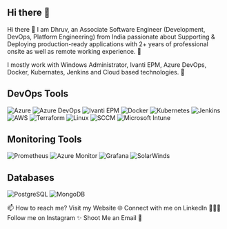 ## Hi there 👋

Hi there 👋
I am Dhruv, an Associate Software Engineer (Development, DevOps, Platform Engineering) from India passionate about Supporting & Deploying production-ready applications with 2+ years of professional onsite as well as remote working experience. 🎯

I mostly work with Windows Administrator, Ivanti EPM, Azure DevOps, Docker, Kubernates, Jenkins and Cloud based technologies. 🚀

## DevOps Tools
![Azure](https://img.shields.io/badge/Microsoft%20Azure-%230072C6.svg?style=for-the-badge&logo=microsoftazure&logoColor=white)
![Azure DevOps](https://img.shields.io/badge/Azure%20DevOps-%230072C6.svg?style=for-the-badge&logo=azuredevops&logoColor=white)
![Ivanti EPM](https://img.shields.io/badge/Ivanti%20EPM-%23000000.svg?style=for-the-badge&logo=ivanti&logoColor=white)
![Docker](https://img.shields.io/badge/Docker-%230db7ed.svg?style=for-the-badge&logo=docker&logoColor=white)
![Kubernetes](https://img.shields.io/badge/Kubernetes-%23326ce5.svg?style=for-the-badge&logo=kubernetes&logoColor=white)
![Jenkins](https://img.shields.io/badge/Jenkins-%23D24939.svg?style=for-the-badge&logo=jenkins&logoColor=white)
![AWS](https://img.shields.io/badge/Amazon%20AWS-%23FF9900.svg?style=for-the-badge&logo=amazonaws&logoColor=white)
![Terraform](https://img.shields.io/badge/Terraform-%235C4EE5.svg?style=for-the-badge&logo=terraform&logoColor=white)
![Linux](https://img.shields.io/badge/Linux-%23FCC624.svg?style=for-the-badge&logo=linux&logoColor=black)
![SCCM](https://img.shields.io/badge/SCCM-%230072C6.svg?style=for-the-badge&logo=microsoft&logoColor=white)
![Microsoft Intune](https://img.shields.io/badge/Microsoft%20Intune-%230078D4.svg?style=for-the-badge&logo=microsoft&logoColor=white)

## Monitoring Tools
![Prometheus](https://img.shields.io/badge/Prometheus-%23E6522C.svg?style=for-the-badge&logo=prometheus&logoColor=white)
![Azure Monitor](https://img.shields.io/badge/Azure%20Monitor-%230072C6.svg?style=for-the-badge&logo=microsoftazure&logoColor=white)
![Grafana](https://img.shields.io/badge/Grafana-%23F46800.svg?style=for-the-badge&logo=grafana&logoColor=white)
![SolarWinds](https://img.shields.io/badge/SolarWinds-%23FFCC33.svg?style=for-the-badge&logo=solarwinds&logoColor=black)

## Databases
![PostgreSQL](https://img.shields.io/badge/PostgreSQL-%23336791.svg?style=for-the-badge&logo=postgresql&logoColor=white)
![MongoDB](https://img.shields.io/badge/MongoDB-%2347A248.svg?style=for-the-badge&logo=mongodb&logoColor=white)
     
   
📫 How to reach me?
Visit my Website 🌐
Connect with me on LinkedIn 👨🏻‍💻
Follow me on Instagram ✨
Shoot Me an Email 💌
